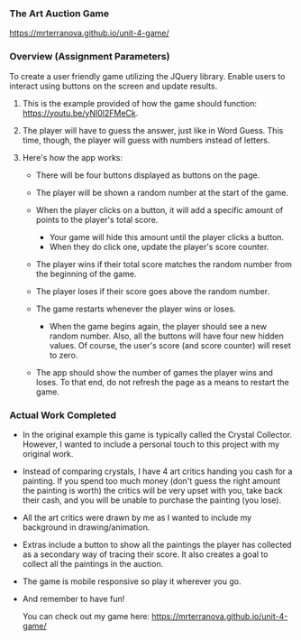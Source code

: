 ### The Art Auction Game

https://mrterranova.github.io/unit-4-game/
  

### Overview (Assignment Parameters)

To create a user friendly game utilizing the JQuery library. Enable users to interact using buttons on the screen and update results. 

1. This is the example provided of how the game should function:  https://youtu.be/yNI0l2FMeCk.

2. The player will have to guess the answer, just like in Word Guess. This time, though, the player will guess with numbers instead of letters. 

3. Here's how the app works:

   * There will be four buttons displayed as buttons on the page.

   * The player will be shown a random number at the start of the game.

   * When the player clicks on a button, it will add a specific amount of points to the player's total score. 

     * Your game will hide this amount until the player clicks a button.
     * When they do click one, update the player's score counter.

   * The player wins if their total score matches the random number from the beginning of the game.

   * The player loses if their score goes above the random number.

   * The game restarts whenever the player wins or loses.

     * When the game begins again, the player should see a new random number. Also, all the buttons will have four new hidden values. Of course, the user's score (and score counter) will reset to zero.

   * The app should show the number of games the player wins and loses. To that end, do not refresh the page as a means to restart the game.

### Actual Work Completed

* In the original example this game is typically called the Crystal Collector. However, I wanted to include a personal touch to this project with my original work. 

* Instead of comparing crystals, I have 4 art critics handing you cash for a painting. If you spend too much money (don't guess the right amount the painting is worth) the critics will be very upset with you, take back their cash, and you will be unable to purchase the painting (you lose). 

* All the art critics were drawn by me as I wanted to include my background in drawing/animation. 
  
* Extras include a button to show all the paintings the player has collected as a secondary way of tracing their score. It also creates a goal to collect all the paintings in the auction. 
  
* The game is mobile responsive so play it wherever you go. 

* And remember to have fun!
  
  You can check out my game here: https://mrterranova.github.io/unit-4-game/
  
  
